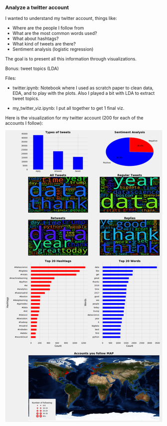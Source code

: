 ### Analyze a twitter account

I wanted to understand my twitter account, things like:

* Where are the people I follow from
* What are the most common words used?
* What about hashtags?
* What kind of tweets are there?
* Sentiment analysis (logistic regression)

The goal is to present all this information through visualizations.

Bonus: tweet topics (LDA)

Files:

* twitter.ipynb: Notebook where I used as scratch paper to clean data, EDA, and to play with the plots. Also I played a bit with LDA to extract tweet topics.

* my_twitter_viz.ipynb: I put all together to get 1 final viz.

Here is the visualization for my twitter account (200 for each of the accounts I follow):


![Alt text](/images/my_twitter.png?raw=true)




